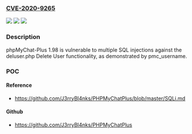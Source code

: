 ### [CVE-2020-9265](https://cve.mitre.org/cgi-bin/cvename.cgi?name=CVE-2020-9265)
![](https://img.shields.io/static/v1?label=Product&message=n%2Fa&color=blue)
![](https://img.shields.io/static/v1?label=Version&message=n%2Fa&color=blue)
![](https://img.shields.io/static/v1?label=Vulnerability&message=n%2Fa&color=brighgreen)

### Description

phpMyChat-Plus 1.98 is vulnerable to multiple SQL injections against the deluser.php Delete User functionality, as demonstrated by pmc_username.

### POC

#### Reference
- https://github.com/J3rryBl4nks/PHPMyChatPlus/blob/master/SQLi.md

#### Github
- https://github.com/J3rryBl4nks/PHPMyChatPlus

